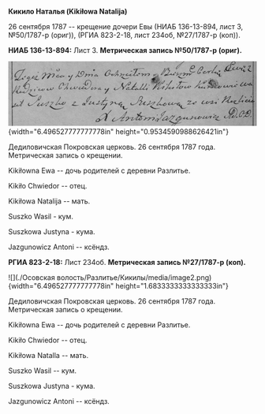 **Кикило Наталья (Kikiłowa Natalija)**

26 сентября 1787 -- крещение дочери Евы (НИАБ 136-13-894, лист 3,
№50/1787-р (ориг)), (РГИА 823-2-18, лист 234об, №27/1787-р (коп)).

**НИАБ 136-13-894:** Лист 3. **Метрическая запись №50/1787-р (ориг).**

![](./media/8efa04b1e35d99b6dfb880b05c9acf1f62532c01.png){width="6.496527777777778in"
height="0.9534590988626421in"}

Дедиловичская Покровская церковь. 26 сентября 1787 года. Метрическая
запись о крещении.

Kikiłowna Ewa -- дочь родителей с деревни Разлитье.

Kikiło Chwiedor -- отец.

Kikiłowa Natalija -- мать.

Suszko Wasil - кум.

Suszkowa Justyna - кума.

Jazgunowicz Antoni -- ксёндз.

**РГИА 823-2-18:** Лист 234об. **Метрическая запись №27/1787-р (коп).**

![](./Осовская волость/Разлитье/Кикилы/media/image2.png){width="6.496527777777778in"
height="1.6833333333333333in"}

Дедиловичская Покровская церковь. 26 сентября 1787 года. Метрическая
запись о крещении.

Kikiłowna Ewa -- дочь родителей с деревни Разлитье.

Kikiło Chwiedor -- отец.

Kikiłowa Natalla -- мать.

Suszko Wasil -- кум.

Suszkowa Justyna - кума.

Jazgunowicz Antoni -- ксёндз.
